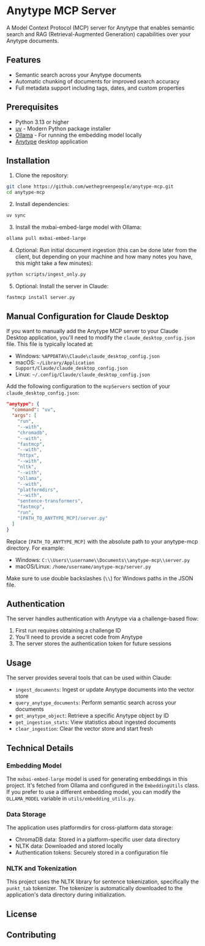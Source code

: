 # Anytype MCP Server

A Model Context Protocol (MCP) server for Anytype that enables semantic search and RAG (Retrieval-Augmented Generation) capabilities over your Anytype documents.

## Features

- Semantic search across your Anytype documents
- Automatic chunking of documents for improved search accuracy
- Full metadata support including tags, dates, and custom properties

## Prerequisites

- Python 3.13 or higher
- [uv](https://github.com/astral-sh/uv) - Modern Python package installer
- [Ollama](https://ollama.ai) - For running the embedding model locally
- [Anytype](https://anytype.io) desktop application

## Installation

1. Clone the repository:
```bash
git clone https://github.com/wethegreenpeople/anytype-mcp.git
cd anytype-mcp
```

2. Install dependencies:
```bash
uv sync
```

3. Install the mxbai-embed-large model with Ollama:
```bash
ollama pull mxbai-embed-large
```

4. Optional: Run initial document ingestion (this can be done later from the client, but depending on your machine and how many notes you have, this might take a few minutes):
```bash
python scripts/ingest_only.py
```

5. Optional: Install the server in Claude:
```bash
fastmcp install server.py
```

## Manual Configuration for Claude Desktop

If you want to manually add the Anytype MCP server to your Claude Desktop application, you'll need to modify the `claude_desktop_config.json` file. This file is typically located at:

- Windows: `%APPDATA%\Claude\claude_desktop_config.json`
- macOS: `~/Library/Application Support/Claude/claude_desktop_config.json`
- Linux: `~/.config/Claude/claude_desktop_config.json`

Add the following configuration to the `mcpServers` section of your `claude_desktop_config.json`:

```json
"anytype": {
  "command": "uv",
  "args": [
    "run",
    "--with",
    "chromadb",
    "--with",
    "fastmcp",
    "--with",
    "httpx",
    "--with",
    "nltk",
    "--with",
    "ollama",
    "--with",
    "platformdirs",
    "--with",
    "sentence-transformers",
    "fastmcp",
    "run",
    "[PATH_TO_ANYTYPE_MCP]/server.py"
  ]
}
```

Replace `[PATH_TO_ANYTYPE_MCP]` with the absolute path to your anytype-mcp directory. For example:
- Windows: `C:\\Users\\username\\Documents\\anytype-mcp\\server.py`
- macOS/Linux: `/home/username/anytype-mcp/server.py`

Make sure to use double backslashes (`\\`) for Windows paths in the JSON file.

## Authentication

The server handles authentication with Anytype via a challenge-based flow:
1. First run requires obtaining a challenge ID 
2. You'll need to provide a secret code from Anytype
3. The server stores the authentication token for future sessions

## Usage

The server provides several tools that can be used within Claude:

- `ingest_documents`: Ingest or update Anytype documents into the vector store
- `query_anytype_documents`: Perform semantic search across your documents
- `get_anytype_object`: Retrieve a specific Anytype object by ID
- `get_ingestion_stats`: View statistics about ingested documents
- `clear_ingestion`: Clear the vector store and start fresh

## Technical Details

### Embedding Model

The `mxbai-embed-large` model is used for generating embeddings in this project. It's fetched from Ollama and configured in the `EmbeddingUtils` class. If you prefer to use a different embedding model, you can modify the `OLLAMA_MODEL` variable in `utils/embedding_utils.py`.

### Data Storage

The application uses platformdirs for cross-platform data storage:
- ChromaDB data: Stored in a platform-specific user data directory
- NLTK data: Downloaded and stored locally
- Authentication tokens: Securely stored in a configuration file

### NLTK and Tokenization

This project uses the NLTK library for sentence tokenization, specifically the `punkt_tab` tokenizer. The tokenizer is automatically downloaded to the application's data directory during initialization.

## License

## Contributing

